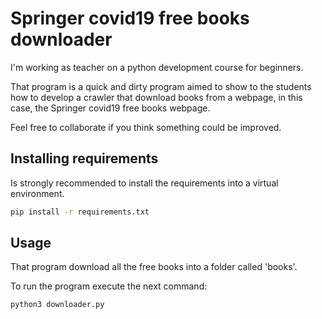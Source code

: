 # Springer covid19 free books downloader
I'm working as teacher on a python development course for beginners.

That program is a quick and dirty program aimed to show to the students how to develop a crawler that download books from a webpage, in this case, the Springer covid19 free books webpage.

Feel free to collaborate if you think something could be improved. 

## Installing requirements
Is strongly recommended to install the requirements into a virtual environment.

```bash
pip install -r requirements.txt
```

## Usage
That program download all the free books into a folder called 'books'.

To run the program execute the next command:
```bash
python3 downloader.py
```

